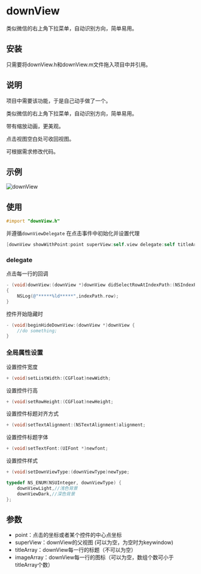 # downView
类似微信的右上角下拉菜单，自动识别方向，简单易用。
## 安装
只需要将downView.h和downView.m文件拖入项目中并引用。</br>
## 说明
项目中需要该功能，于是自己动手做了一个。

类似微信的右上角下拉菜单，自动识别方向，简单易用。

带有缩放动画，更美观。

点击视图空白处可收回视图。

可根据需求修改代码。
## 示例
![downView](https://github.com/CoolerTing/downView/blob/master/downView.gif)
## 使用

```objective-c
#import "downView.h"
```
并遵循```downViewDelegate```
在点击事件中初始化并设置代理
```objective-c
[downView showWithPoint:point superView:self.view delegate:self titleArray:@[@"测试1",@"测试2",@"测试3"] imageArray:nil];
```
### delegate
点击每一行的回调

```objective-c
- (void)downView:(downView *)downView didSelectRowAtIndexPath:(NSIndexPath *)indexPath
{
    NSLog(@"*****%ld*****",indexPath.row);
}
```
控件开始隐藏时
```objective-c
- (void)beginHideDownView:(downView *)downView {
    //do something;
}
```
### 全局属性设置
设置控件宽度
```objective-c
+ (void)setListWidth:(CGFloat)newWidth;
```
设置控件行高
```objective-c
+ (void)setRowHeight:(CGFloat)newHeight;
```
设置控件标题对齐方式
```objective-c
+ (void)setTextAlignment:(NSTextAlignment)alignment;
```
设置控件标题字体
```objective-c
+ (void)setTextFont:(UIFont *)newfont;
```
设置控件样式
```objective-c
+ (void)setDownViewType:(downViewType)newType;
```
```objective-c
typedef NS_ENUM(NSUInteger, downViewType) {
    downViewLight,//浅色背景
    downViewDark,//深色背景
};
```

## 参数
* point：点击的坐标或者某个控件的中心点坐标
* superView：downView的父视图 (可以为空，为空时为keywindow)
* titleArray：downView每一行的标题（不可以为空）
* imageArray：downView每一行的图标（可以为空，数组个数可小于titleArray个数）
